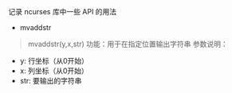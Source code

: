 记录 ncurses 库中一些 API 的用法
- mvaddstr
> mvaddstr(y,x,str)
功能：用于在指定位置输出字符串
参数说明：
- y: 行坐标（从0开始）
- x: 列坐标（从0开始）
- str: 要输出的字符串